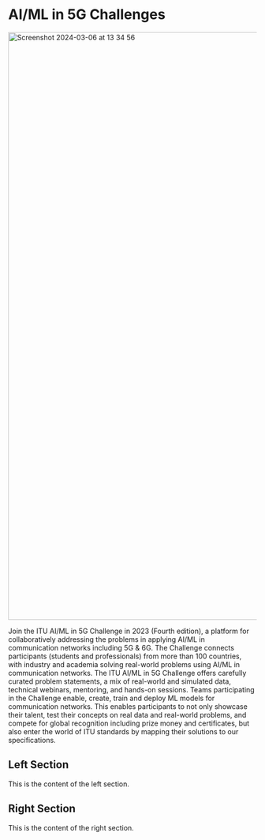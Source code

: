 # AI/ML in 5G Challenges
<img width="1191" alt="Screenshot 2024-03-06 at 13 34 56" src="https://github.com/Carolynshexiu/ITU-Challenges/assets/162329150/c1b373ba-6391-4fac-bb0f-8f11ba83548a">

Join the ITU AI/ML in 5G Challenge in 2023 (Fourth edition), a platform for collaboratively addressing the problems in applying AI/ML in communication networks including 5G & 6G. The Challenge connects participants (students and professionals) from more than 100 countries, with industry and academia solving real-world problems using AI/ML in communication networks.
The ITU AI/ML in 5G Challenge offers carefully curated problem statements, a mix of real-world and simulated data, technical webinars, mentoring, and hands-on sessions. Teams participating in the Challenge enable, create, train and deploy ML models for communication networks. This enables participants to not only showcase their talent, test their concepts on real data and real-world problems, and compete for global recognition including prize money and certificates, but also enter the world of ITU standards by mapping their solutions to our specifications.

<!DOCTYPE html>
<html lang="en">
<head>
    <meta charset="UTF-8">
    <meta name="viewport" content="width=device-width, initial-scale=1.0">
    <title>Page with Left and Right Sections</title>
    <link rel="stylesheet" href="styles.css">
</head>
<body>
    <div class="container">
        <div class="left">
            <!-- Content for the left section -->
            <h2>Left Section</h2>
            <p>This is the content of the left section.</p>
        </div>
        <div class="right">
            <!-- Content for the right section -->
            <h2>Right Section</h2>
            <p>This is the content of the right section.</p>
        </div>
    </div>
</body>
</html>
